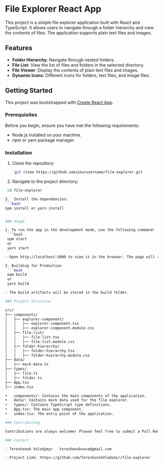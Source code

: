 # File Explorer React App

This project is a simple file explorer application built with React and TypeScript. It allows users to navigate through a folder hierarchy and view the contents of files. The application supports plain text files and images.

## Features

- **Folder Hierarchy**: Navigate through nested folders.
- **File List**: View the list of files and folders in the selected directory.
- **File Viewer**: Display the contents of plain text files and images.
- **Dynamic Icons**: Different icons for folders, text files, and image files.

## Getting Started

This project was bootstrapped with [Create React App](https://github.com/facebook/create-react-app).

### Prerequisites

Before you begin, ensure you have met the following requirements:

- Node.js installed on your machine.
- npm or yarn package manager.

### Installation

1. Clone the repository:
   ```bash
    git clone https://github.com/yourusername/file-explorer.git

2.	Navigate to the project directory:
   ```bash
    cd file-explorer

3.	Install the dependencies:
   ```bash
  npm install or yarn install


### Usage

1. To run the app in the development mode, use the following command:
    ```bash
    npm start
    or
    yarn start

- Open http://localhost:3000 to view it in the browser. The page will reload if you make edits. You will also see any lint errors in the console.

2. Building for Production
    ```bash
    npm build
    or
    yarn build

- The build artifacts will be stored in the build folder.

### Project Structure 

src/
├── components/
│   ├── explorer-component/
│   │   ├── explorer-component.tsx
│   │   ├── explorer-component.module.css
│   ├── file-list/
│   │   ├── file-list.tsx
│   │   ├── file-list.module.css
│   ├── folder-hierarchy/
│   │   ├── folder-hierarchy.tsx
│   │   ├── folder-hierarchy.module.css
├── data/
│   ├── mock-data.ts
├── types/
│   ├── file.ts
│   ├── folder.ts
├── App.tsx
├── index.tsx

•	components/: Contains the main components of the application.
•	data/: Contains mock data used for the file explorer.
•	types/: Contains TypeScript type definitions.
•	App.tsx: The main app component.
•	index.tsx: The entry point of the application.

### Contributing

Contributions are always welcome! Please feel free to submit a Pull Request.

### Contact

- Tereshonok Volodymyr - tereshonokvova@gmail.com

- Project Link: https://github.com/TereshonokVladimir/file-explorer
